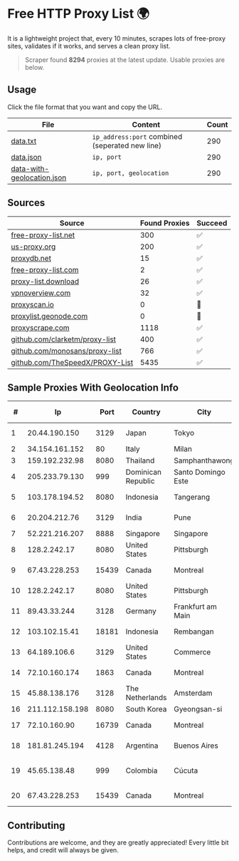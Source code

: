 
# Free HTTP Proxy List 🌍

It is a lightweight project that, every 10 minutes, scrapes lots of free-proxy sites, validates if it works, and serves a clean proxy list.


> Scraper found **8294** proxies at the latest update. Usable proxies are below.

## Usage

Click the file format that you want and copy the URL.


|File|Content|Count|
|----|-------|-----|
|[data.txt](https://raw.githubusercontent.com/themiralay/Proxy-List-World/master/data.txt)|`ip_address:port` combined (seperated new line)|290|
|[data.json](https://raw.githubusercontent.com/themiralay/Proxy-List-World/master/data.json)|`ip, port`|290|
|[data-with-geolocation.json](https://raw.githubusercontent.com/themiralay/Proxy-List-World/master/data-with-geolocation.json)|`ip, port, geolocation`|290|

## Sources

|Source|Found Proxies|Succeed|
|------|-------------|-------|
|[free-proxy-list.net](https://free-proxy-list.net)|300|✅|
|[us-proxy.org](https://www.us-proxy.org)|200|✅|
|[proxydb.net](http://proxydb.net)|15|✅|
|[free-proxy-list.com](https://free-proxy-list.com/?page=&port=&type%5B%5D=http&type%5B%5D=https&up_time=0&search=Search)|2|✅|
|[proxy-list.download](https://www.proxy-list.download/HTTP)|26|✅|
|[vpnoverview.com](https://vpnoverview.com/privacy/anonymous-browsing/free-proxy-servers)|32|✅|
|[proxyscan.io](https://www.proxyscan.io)|0|🚫|
|[proxylist.geonode.com](https://proxylist.geonode.com/api/proxy-list?limit=300&page=1&sort_by=lastChecked&sort_type=desc&protocols=http,https)|0|🚫|
|[proxyscrape.com](https://api.proxyscrape.com/v2/?request=displayproxies&protocol=http&timeout=10000&country=all&ssl=all&anonymity=all)|1118|✅|
|[github.com/clarketm/proxy-list](https://raw.githubusercontent.com/clarketm/proxy-list/master/proxy-list-raw.txt)|400|✅|
|[github.com/monosans/proxy-list](https://raw.githubusercontent.com/monosans/proxy-list/main/proxies/http.txt)|766|✅|
|[github.com/TheSpeedX/PROXY-List](https://raw.githubusercontent.com/TheSpeedX/PROXY-List/master/http.txt)|5435|✅|


## Sample Proxies With Geolocation Info

|#|Ip|Port|Country|City|Internet Service Provider|
|-|--|----|-------|----|-------------------------|
|1|20.44.190.150|3129|Japan|Tokyo|Microsoft Corporation|
|2|34.154.161.152|80|Italy|Milan|Google LLC|
|3|159.192.232.98|8080|Thailand|Samphanthawong|CAT-BB|
|4|205.233.79.130|999|Dominican Republic|Santo Domingo Este|Trilogy Dominicana, S.A.|
|5|103.178.194.52|8080|Indonesia|Tangerang|PT Jaringan Keluarga Bersama|
|6|20.204.212.76|3129|India|Pune|Microsoft Corporation|
|7|52.221.216.207|8888|Singapore|Singapore|Amazon.com, Inc.|
|8|128.2.242.17|8080|United States|Pittsburgh|Carnegie Mellon University|
|9|67.43.228.253|15439|Canada|Montreal|GloboTech Communications|
|10|128.2.242.17|8080|United States|Pittsburgh|Carnegie Mellon University|
|11|89.43.33.244|3128|Germany|Frankfurt am Main|Mvps LTD|
|12|103.102.15.41|18181|Indonesia|Rembangan|PT Cloud Teknologi Nusantara|
|13|64.189.106.6|3129|United States|Commerce|Apogee Telecom Inc.|
|14|72.10.160.174|1863|Canada|Montreal|GloboTech Communications|
|15|45.88.138.176|3128|The Netherlands|Amsterdam|Yaglom Labs Ltd|
|16|211.112.158.198|8080|South Korea|Gyeongsan-si|LG HelloVision Corp.|
|17|72.10.160.90|16739|Canada|Montreal|GloboTech Communications|
|18|181.81.245.194|4128|Argentina|Buenos Aires|Telecom Argentina S.A.|
|19|45.65.138.48|999|Colombia|Cúcuta|Telecomunicaciones Del Catatumbo S.A.S|
|20|67.43.228.253|15439|Canada|Montreal|GloboTech Communications|



## Contributing

Contributions are welcome, and they are greatly appreciated! Every
little bit helps, and credit will always be given.

